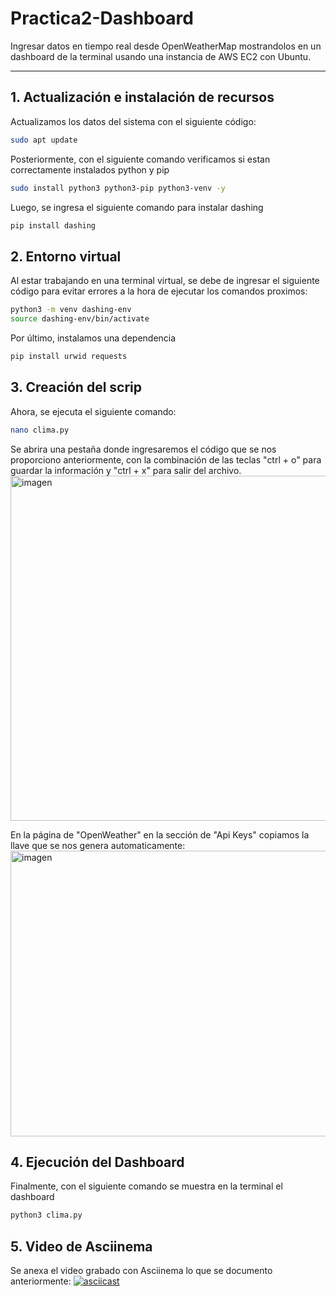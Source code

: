 # Practica2-Dashboard
Ingresar datos en tiempo real desde OpenWeatherMap mostrandolos en un dashboard de la terminal usando una instancia de AWS EC2 con Ubuntu.

---
## 1. Actualización e instalación de recursos

Actualizamos los datos del sistema con el siguiente código:
```bash
sudo apt update
```
Posteriormente, con el siguiente comando verificamos si estan correctamente instalados python y pip
```bash
sudo install python3 python3-pip python3-venv -y
```
Luego, se ingresa el siguiente comando para instalar dashing
```bash
pip install dashing
```

## 2. Entorno virtual
Al estar trabajando en una terminal virtual, se debe de ingresar el siguiente código para evitar errores a la hora de ejecutar los comandos proximos:
```bash
python3 -m venv dashing-env
source dashing-env/bin/activate
```
Por último, instalamos una dependencia
```bash
pip install urwid requests
```

## 3. Creación del scrip
Ahora, se ejecuta el siguiente comando:
```bash
nano clima.py
```
Se abrira una pestaña donde ingresaremos el código que se nos proporciono anteriormente, con la combinación de las teclas "ctrl + o" para guardar la información y "ctrl + x" para salir del archivo.
<img width="1369" height="552" alt="imagen" src="https://github.com/user-attachments/assets/33a203d6-3e17-43ff-a05f-91357cb89d87" />

En la página de "OpenWeather" en la sección de "Api Keys" copiamos la llave que se nos genera automaticamente:
<img width="1911" height="457" alt="imagen" src="https://github.com/user-attachments/assets/c2b94a78-0a7a-4999-8f3b-b03281e473e1" />

## 4. Ejecución del Dashboard
Finalmente, con el siguiente comando se muestra en la terminal el dashboard
```bash
python3 clima.py
```

## 5. Video de Asciinema
Se anexa el video grabado con Asciinema lo que se documento anteriormente:
[![asciicast](https://asciinema.org/a/CP07D4MQDt3AvaZ855SN02KRO.svg)](https://asciinema.org/a/CP07D4MQDt3AvaZ855SN02KRO)

